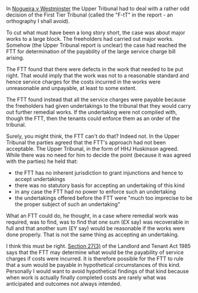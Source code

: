 In [Nogueira v Westminster](http://www.landstribunal.gov.uk/Aspx/view.aspx?id=1067) the Upper Tribunal had to deal with a rather odd decision of the First Tier Tribunal (called the "F-tT" in the report - an orthography I shall avoid).

To cut what must have been a long story short, the case was about major works to a large block. The freeholders had carried out major works. Somehow (the Upper Tribunal report is unclear) the case had reached the FTT for determination of the payability of the large service charge bill arising.

The FTT found that there were defects in the work that needed to be put right. That would imply that the work was not to a reasonable standard and hence service charges for the costs incurred in the works were unreasonable and unpayable, at least to some extent.

The FTT found instead that all the service charges were payable because the freeholders had given undertakings to the tribunal that they would carry out further remedial works. If the undertaking were not complied with, though the FTT, then the tenants could enforce them as an order of the tribunal.

Surely, you might think, the FTT can't do that? Indeed not. In the Upper Tribunal the parties agreed that the FTT's approach had not been acceptable. The Upper Tribunal, in the form of HHJ Huskinson agreed. While there was no need for him to decide the point (because it was agreed with the parties) he held that:

* the FTT has no inherent jurisdiction to grant injunctions and hence to accept undertakings 
* there was no statutory basis for accepting an undertaking of this kind
* in any case the FTT had no power to enforce such an undertaking
* the undertakings offered before the FTT were "much too imprecise to be the proper subject of such an undertaking"

What an FTT could do, he thought, in a case where remedial work was required, was to find, was to  find that one sum (£X say) was recoverable in full and that another sum (£Y say) would be reasonable if the works were done properly. That is not the same thing as accepting an undertaking.

I think this must be right. [Section 27(3)](http://www.legislation.gov.uk/ukpga/1985/70/section/27A) of the Landlord and Tenant Act 1985 says that the FTT may determine what would be the payability of service charges if costs were incurred. It is therefore possible for the FTT to rule that a sum would be payable in hypothetical circumstances of this kind. Personally I would want to avoid hypothetical findings of that kind because when work is actually finally completed costs are rarely what was anticipated and outcomes not always intended.

